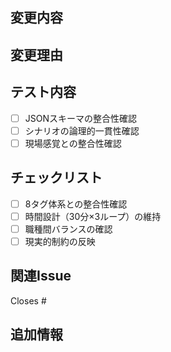 ## 変更内容
<!-- 何を変更したかを説明してください -->

## 変更理由
<!-- なぜこの変更が必要かを説明してください -->

## テスト内容
- [ ] JSONスキーマの整合性確認
- [ ] シナリオの論理的一貫性確認
- [ ] 現場感覚との整合性確認

## チェックリスト
- [ ] 8タグ体系との整合性確認
- [ ] 時間設計（30分×3ループ）の維持
- [ ] 職種間バランスの確認
- [ ] 現実的制約の反映

## 関連Issue
<!-- 関連するIssue番号があれば記載 -->
Closes #

## 追加情報
<!-- 補足があれば記載してください -->

